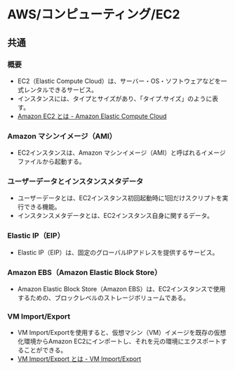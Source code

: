 # AWS/コンピューティング/EC2

## 共通

### 概要

- EC2（Elastic Compute Cloud）は、サーバー・OS・ソフトウェアなどを一式レンタルできるサービス。
- インスタンスには、タイプとサイズがあり、「タイプ.サイズ」のように表す。
- [Amazon EC2 とは - Amazon Elastic Compute Cloud](https://docs.aws.amazon.com/ja_jp/AWSEC2/latest/UserGuide/concepts.html)

### Amazon マシンイメージ（AMI）

- EC2インスタンスは、Amazon マシンイメージ（AMI）と呼ばれるイメージファイルから起動する。

### ユーザーデータとインスタンスメタデータ

- ユーザーデータとは、EC2インスタンス初回起動時に1回だけスクリプトを実行できる機能。
- インスタンスメタデータとは、EC2インスタンス自身に関するデータ。

### Elastic IP（EIP）

- Elastic IP（EIP）は、固定のグローバルIPアドレスを提供するサービス。

### Amazon EBS（Amazon Elastic Block Store）

- Amazon Elastic Block Store（Amazon EBS）は、EC2インスタンスで使用するための、ブロックレベルのストレージボリュームである。

### VM Import/Export

- VM Import/Exportを使用すると、仮想マシン（VM）イメージを既存の仮想化環境からAmazon EC2にインポートし、それを元の環境にエクスポートすることができる。
- [VM Import/Export とは - VM Import/Export](https://docs.aws.amazon.com/ja_jp/vm-import/latest/userguide/what-is-vmimport.html)
